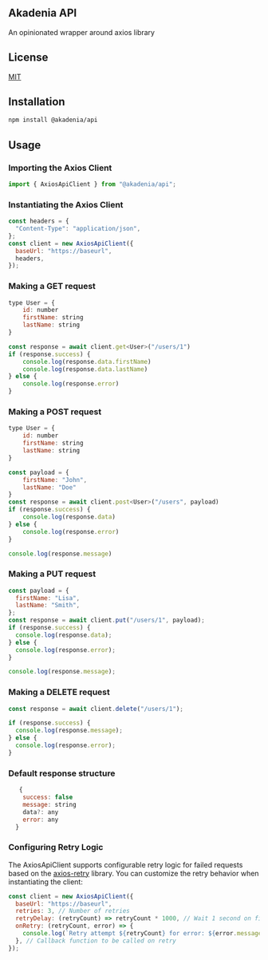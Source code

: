 ## Akadenia API

An opinionated wrapper around axios library

## License

[MIT](LICENSE)

## Installation

```sh
npm install @akadenia/api
```

## Usage

### Importing the Axios Client

```js
import { AxiosApiClient } from "@akadenia/api";
```

### Instantiating the Axios Client

```js
const headers = {
  "Content-Type": "application/json",
};
const client = new AxiosApiClient({
  baseUrl: "https://baseurl",
  headers,
});
```

### Making a GET request

```js
type User = {
    id: number
    firstName: string
    lastName: string
}

const response = await client.get<User>("/users/1")
if (response.success) {
    console.log(response.data.firstName)
    console.log(response.data.lastName)
} else {
    console.log(response.error)
}
```

### Making a POST request

```js
type User = {
    id: number
    firstName: string
    lastName: string
}

const payload = {
    firstName: "John",
    lastName: "Doe"
}
const response = await client.post<User>("/users", payload)
if (response.success) {
    console.log(response.data)
} else {
    console.log(response.error)
}

console.log(response.message)
```

### Making a PUT request

```js
const payload = {
  firstName: "Lisa",
  lastName: "Smith",
};
const response = await client.put("/users/1", payload);
if (response.success) {
  console.log(response.data);
} else {
  console.log(response.error);
}

console.log(response.message);
```

### Making a DELETE request

```js
const response = await client.delete("/users/1");

if (response.success) {
  console.log(response.message);
} else {
  console.log(response.error);
}
```

### Default response structure

```js
   {
    success: false
    message: string
    data?: any
    error: any
  }
```

### Configuring Retry Logic

The AxiosApiClient supports configurable retry logic for failed requests based on the [axios-retry](https://github.com/softonic/axios-retry) library. You can customize the retry behavior when instantiating the client:

```js
const client = new AxiosApiClient({
  baseUrl: "https://baseurl",
  retries: 3, // Number of retries
  retryDelay: (retryCount) => retryCount * 1000, // Wait 1 second on first retry, 2 seconds on second retry, etc.
  onRetry: (retryCount, error) => {
    console.log(`Retry attempt ${retryCount} for error: ${error.message}`);
  }, // Callback function to be called on retry
});
```
